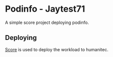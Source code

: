 # Podinfo - Jaytest71

A simple score project deploying podinfo.

## Deploying

[Score](https://score.dev/) is used to deploy the workload to humanitec.
